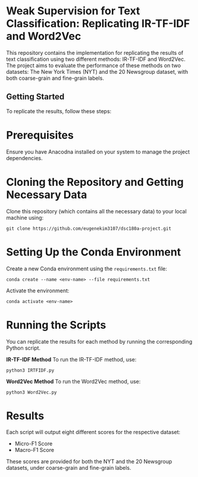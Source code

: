 # Weak Supervision for Text Classification: Replicating IR-TF-IDF and Word2Vec
This repository contains the implementation for replicating the results of text classification using two different methods: IR-TF-IDF and Word2Vec. The project aims to evaluate the performance of these methods on two datasets: The New York Times (NYT) and the 20 Newsgroup dataset, with both coarse-grain and fine-grain labels.

## Getting Started
To replicate the results, follow these steps:

# Prerequisites
Ensure you have Anacodna installed on your system to manage the project dependencies.

# Cloning the Repository and Getting Necessary Data
Clone this repository (which contains all the necessary data) to your local machine using:
```
git clone https://github.com/eugenekim3107/dsc180a-project.git
```

# Setting Up the Conda Environment
Create a new Conda environment using the `requirements.txt` file:
```
conda create --name <env-name> --file requirements.txt
```
Activate the environment:
```
conda activate <env-name>
```
# Running the Scripts
You can replicate the results for each method by running the corresponding Python script.

**IR-TF-IDF Method**
To run the IR-TF-IDF method, use:
```
python3 IRTFIDF.py
```

**Word2Vec Method**
To run the Word2Vec method, use:
```
python3 Word2Vec.py
```

# Results
Each script will output eight different scores for the respective dataset:
- Micro-F1 Score
- Macro-F1 Score

These scores are provided for both the NYT and the 20 Newsgroup datasets, under coarse-grain and fine-grain labels.